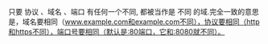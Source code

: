 只要 协议 、域名 、端口 有任何一个不同, 都被当作是 不同 的域.完全一致的意思是，域名要相同（www.example.com和example.com不同），协议要相同（http和https不同），端口号要相同（默认是:80端口，它和:8080就不同）。